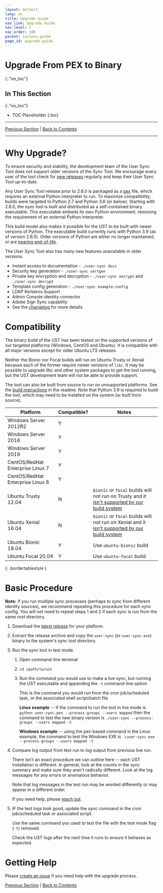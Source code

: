```yaml
---
layout: default
lang: en
title: Upgrade Guide
nav_link: Upgrade Guide
nav_level: 2
nav_order: 340
parent: success-guide
page_id: upgrade-guide
---
```


# Upgrade From PEX to Binary
{:."no_toc"}

## In This Section
{:."no_toc"}

* TOC Placeholder
{:toc}

---

[Previous Section](scheduling.md) \| [Back to Contents](index.md)

---

# Why Upgrade?

To ensure security and stability, the development team of the User Sync Tool
does not support older versions of the Sync Tool. We encourage every user of the
tool check for [new
releases](https://github.com/adobe-apiplatform/user-sync.py/releases/latest)
regularly and keep their User Sync Tool up-to-date.

Any User Sync Tool release prior to 2.6.0 is packaged as a
[pex](https://github.com/pantsbuild/pex) file, which requires an external Python
interpreter to run. To maximize compatibility, builds were targeted to Python
2.7 and Python 3.6 (or below). Starting with 2.6.0, the sync tool is built and
distributed as a self-contained binary executable. This executable embeds its
own Python environment, removing the requirement of an external Python
interpreter.

This build model also makes it possible for the UST to be built with newer
versions of Python. The executable build currently runs with Python 3.9 (as of
version 2.6.5). Older versions of Python are either no longer maintained, or are
[nearing end-of-life](https://endoflife.date/python).

The User Sync Tool also has many new features unavailable in older versions.

* Instant access to documentation - `./user-sync docs`
* Security key generation - `./user-sync certgen`
* Private key encryption and decryption - `./user-sync encrypt` and `./user-sync decrypt`
* Template config generation - `./user-sync example-config`
* LDAP Kerberos Support
* Admin Console identity connector
* Adobe Sign Sync capability
* See the [changelog](https://raw.githubusercontent.com/adobe-apiplatform/user-sync.py/v2/.changelog/changelog.md) for more details

# Compatibility

The binary build of the UST has been tested on the supported versions of our
targeted platforms (Windows, CentOS and Ubuntu). It is compatible with all major
versions except for older Ubuntu LTS releases.

Neither the Bionic nor Focal builds will run on Ubuntu Trusty or Xenial because
each of the former require newer versions of `libc`. It may be possible to
upgrade libc and other system packages to get the tool running, but the UST
development team will not be able to provide support.

The tool can also be built from source to run on unsupported platforms. See the
[build
instructions](https://github.com/adobe-apiplatform/user-sync.py#build-instructions)
in the readme. Note that Python 3.9 is required to build the tool, which may
need to be installed on the system (or built from source).

| Platform | Compatible? | Notes |
|---|---|---|
| Windows Server 2012R2 | Y | |
| Windows Server 2016 | Y | |
| Windows Server 2019 | Y | |
| CentOS/RedHat Enterprise Linux 7 | Y | |
| CentOS/RedHat Enterprise Linux 8 | Y | |
| Ubuntu Trusty 12.04 | N | `bionic` or `focal` builds will not run on Trusty and it [isn't supported by our build system](https://github.com/actions/virtual-environments) |
| Ubuntu Xenial 16.04 | N | `bionic` or `focal` builds will not run on Xenial and it [isn't supported by our build system](https://github.com/actions/virtual-environments) |
| Ubuntu Bionic 18.04 | Y | Use `ubuntu-bionic` build |
| Ubuntu Focal 20.04 | Y | Use `ubuntu-focal` build |
{: .bordertablestyle }

# Basic Procedure

**Note:** If you run multiple sync processes (perhaps to sync from different
identity sources), we recommend repeating this procedure for each sync config.
You will not need to repeat steps 1 and 2 if each sync is run from the same root
directory.

1. Download the [latest release](https://github.com/adobe-apiplatform/user-sync.py/releases/latest) for your platform.
2. Extract the release archive and copy the `user-sync` (or `user-sync.exe`)
   binary to the system's sync tool directory.
3. Run the sync tool in test mode.
    1. Open command-line terminal
    2. `cd /path/to/ust`
    3. Run the command you would use to make a live sync, but running the UST
       executable and appending the `-t` command-line option
        
       This is the command you would run from the cron job/scheduled task, or
       the associated shell script/batch file

       **Linux example** -- if the command to run the tool in live mode is
       `python user-sync.pex --process-groups --users mapped` then the command
       to test the new binary version is `./user-sync --process-groups --users
       mapped -t`

       **Windows example** -- using the pex-based command in the Linux example,
       the command to test the Windows EXE is `.\user-sync.exe --process-groups
       --users mapped -t`
4. Compare log output from test run to log output from previous live run.
   
   There isn't an exact procedure we can outline here -- each UST installation
   is different. In general, look at the counts in the sync summary and make
   sure they aren't radically different. Look at the log messages for any errors
   or anomalous behavior.

   Note that log messages in the test run may be worded differently or may
   appear in a different order.

   If you need help, please [reach out](#getting-help).

5. IF the test logs look good, update the sync command in the cron job/scheduled
   task or associated script.

   Use the same command you used to test the file with the test mode flag (`-t`)
   removed.

   Check the UST logs after the next time it runs to ensure it behaves as
   expected.

# Getting Help

Please [create an
issue](https://github.com/adobe-apiplatform/user-sync.py/issues) if you need
help with the upgrade process.

[Previous Section](scheduling.md) \| [Back to Contents](index.md)
